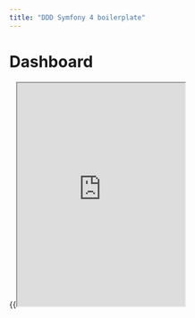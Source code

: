 ```yaml
---
title: "DDD Symfony 4 boilerplate"
---
```


# Dashboard

{{<iframe src="https://fapariciorteam.gitlab.io/ddd-symfony4-boilerplate/index.html" height="400">}}

# [FIXME]: Add relevant data

